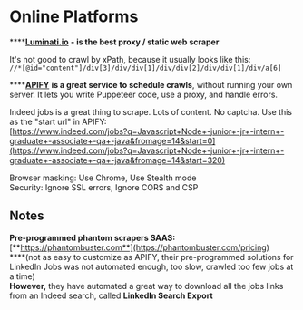 # Online Platforms

\*\*\*\*[**Luminati.io**](https://Luminati.io) **- is the best proxy / static web scraper**

It's not good to crawl by xPath, because it usually looks like this:  
`//*[@id="content"]/div[3]/div/div[1]/div/div[2]/div/div[1]/div/a[6]`

\*\*\*\*[**APIFY**](https://apify.com) **is a great service to schedule crawls**, without running your own server. It lets you write Puppeteer code, use a proxy, and handle errors.

Indeed jobs is a great thing to scrape. Lots of content. No captcha. Use this as the "start url" in APIFY:  
[https://www.indeed.com/jobs?q=Javascript+Node+-junior+-jr+-intern+-graduate+-associate+-qa+-java&fromage=14&start=0](https://www.indeed.com/jobs?q=Javascript+Node+-junior+-jr+-intern+-graduate+-associate+-qa+-java&fromage=14&start=320)

Browser masking: Use Chrome, Use Stealth mode  
Security: Ignore SSL errors, Ignore CORS and CSP

## Notes

**Pre-programmed phantom scrapers SAAS:** [**https://phantombuster.com**](https://phantombuster.com/pricing)   
****\(not as easy to customize as APIFY, their pre-programmed solutions for LinkedIn Jobs was not automated enough, too slow, crawled too few jobs at a time\)  
**However,** they have automated a great way to download all the jobs links from an Indeed search, called **LinkedIn Search Export**


